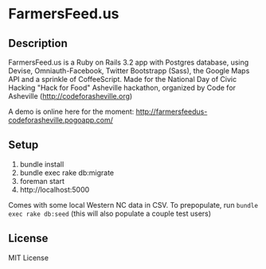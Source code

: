 # FarmersFeed.us

## Description 

FarmersFeed.us is a Ruby on Rails 3.2 app with Postgres database, using Devise, Omniauth-Facebook, Twitter Bootstrapp (Sass), the Google Maps API and a sprinkle of CoffeeScript. Made for the National Day of Civic Hacking "Hack for Food" Asheville hackathon, organized by Code for Asheville (http://codeforasheville.org)

A demo is online here for the moment: http://farmersfeedus-codeforasheville.pogoapp.com/

## Setup
1. bundle install
2. bundle exec rake db:migrate
3. foreman start
4. http://localhost:5000

Comes with some local Western NC data in CSV. To prepopulate, run `bundle exec rake db:seed` (this will also populate a couple test users)

License
-------
MIT License